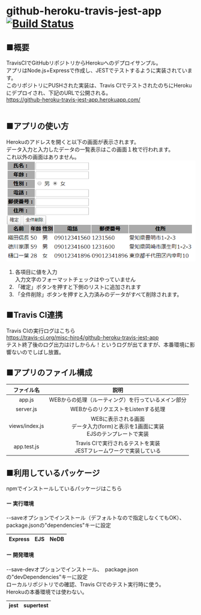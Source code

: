 # github-heroku-travis-jest-app [![Build Status](https://travis-ci.org/misc-hiro4/github-heroku-travis-jest-app.svg?branch=master)](https://travis-ci.org/misc-hiro4/github-heroku-travis-jest-app)
## ■概要<br>
TravisCIでGitHubリポジトリからHerokuへのデプロイサンプル。<br>
アプリはNode.js+Expressで作成し、JESTでテストするように実装されています。<br>
このリポジトリにPUSHされた実装は、Travis CIでテストされたのちにHerokuにデプロイされ、下記のURLで公開される。<br>
https://github-heroku-travis-jest-app.herokuapp.com/ <br>
<br>
## ■アプリの使い方<br>
Herokuのアドレスを開くと以下の画面が表示されます。<br>
データ入力と入力したデータの一覧表示はこの画面１枚で行われます。<br>
これ以外の画面はありません。<br>
![入力画面](doc/form.png "入力画面")<br>
1. 各項目に値を入力<br>
   入力文字のフォーマットチェックはやっていません
2. 「確定」ボタンを押すと下側のリストに追加されます
3. 「全件削除」ボタンを押すと入力済みのデータがすべて削除されます。

## ■Travis CI連携
Travis CIの実行ログはこちら<br>
https://travis-ci.org/misc-hiro4/github-heroku-travis-jest-app <br>
テスト終了後のログ出力はけしからん！というログが出てますが、本番環境に影響ないのでしばし放置。<br>

## ■アプリのファイル構成
| ファイル名 | 説明 |
|:--:|:--:|
| app.js | WEBからの処理（ルーティング）を行っているメイン部分 |
| server.js | WEBからのリクエストをListenする処理 |
| views/index.js | WEBに表示される画面<br>データ入力(form)と表示を1画面に実装 <br>EJSのテンプレートで実装 |
| app.test.js | Travis CIで実行されるテストを実装 <br> JESTフレームワークで実装している |

## ■利用しているパッケージ
npmでインストールしているパッケージはこちら<br>
#### ー 実行環境
--saveオプションでインストール（デフォルトなので指定しなくてもOK）、　package.jsonの"dependencies"キーに設定<br>

|Express|EJS|NeDB|
|:---:|:---:|:---:|

#### ー 開発環境
--save-devオプションでインストール、　package.jsonの"devDependencies"キーに設定<br>
ローカルリポジトリでの確認、Travis CIでのテスト実行時に使う。<br>
Herokuの本番環境では使わない。

|jest|supertest|
|:--:|:--:|
